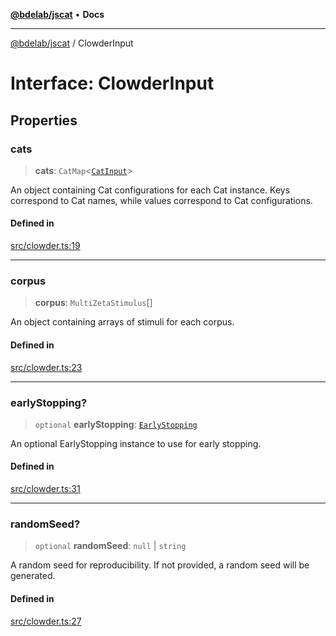 [**@bdelab/jscat**](../README.md) • **Docs**

***

[@bdelab/jscat](../globals.md) / ClowderInput

# Interface: ClowderInput

## Properties

### cats

> **cats**: `CatMap`\<[`CatInput`](CatInput.md)\>

An object containing Cat configurations for each Cat instance.
Keys correspond to Cat names, while values correspond to Cat configurations.

#### Defined in

[src/clowder.ts:19](https://github.com/richford/jsCAT/blob/fb5886c49e617661cab071df7ac93a903c778d41/src/clowder.ts#L19)

***

### corpus

> **corpus**: `MultiZetaStimulus`[]

An object containing arrays of stimuli for each corpus.

#### Defined in

[src/clowder.ts:23](https://github.com/richford/jsCAT/blob/fb5886c49e617661cab071df7ac93a903c778d41/src/clowder.ts#L23)

***

### earlyStopping?

> `optional` **earlyStopping**: [`EarlyStopping`](../classes/EarlyStopping.md)

An optional EarlyStopping instance to use for early stopping.

#### Defined in

[src/clowder.ts:31](https://github.com/richford/jsCAT/blob/fb5886c49e617661cab071df7ac93a903c778d41/src/clowder.ts#L31)

***

### randomSeed?

> `optional` **randomSeed**: `null` \| `string`

A random seed for reproducibility. If not provided, a random seed will be generated.

#### Defined in

[src/clowder.ts:27](https://github.com/richford/jsCAT/blob/fb5886c49e617661cab071df7ac93a903c778d41/src/clowder.ts#L27)
